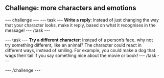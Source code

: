 ## Challenge: more characters and emotions

--- challenge ---
--- task ---
**Write a reply**: Instead of just changing the way that your character looks, make it reply, based on what it recognises in the message!
--- /task ---

--- task ---
**Try a different character**: Instead of a person’s face, why not try something different, like an animal?
The character could react in different ways, instead of smiling. For example, you could make a dog that wags their tail if you say something nice about the movie or book!
--- /task ---

--- /challenge ---
